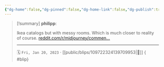```yaml
---
{"dg-home":false,"dg-pinned":false,"dg-home-link":false,"dg-publish":true,"type":"blip","disabled rules":["yaml-title","yaml-title-alias","file-name-heading"],"title":"philipp on mastodon @ 2023-01-20","created-date":"2023-01-20T15:49:59","id":109722324139709950,"updated-date":"2025-05-02T08:50:43","dg-path":"blips/109722324139709953.md","permalink":"/blips/109722324139709953/","dgPassFrontmatter":true,"created":"2023-01-20T15:49:59","updated":"2025-05-02T08:50:43"}
---
```


> [!summary] **philipp**:
>
> Ikea catalogs but with messy rooms. Which is much closer to reality of course. [reddit.com/r/midjourney/commen…](https://www.reddit.com/r/midjourney/comments/10f4xmc/ikea_catalog_but_with_messy_rooms/)
> - - -
>
> 🗓️ `Fri, Jan 20, 2023` · [[public/blips/109722324139709953\|🔗]]
{ #blip}

